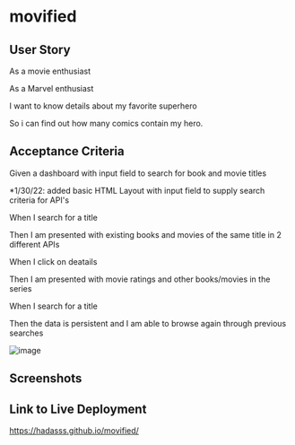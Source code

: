 # movified

## User Story

As a movie enthusiast

As a Marvel enthusiast

I want to know details about my favorite superhero

So i can find out how many comics contain my hero.

## Acceptance Criteria

Given a dashboard with input field to search for book and movie titles

\*1/30/22: added basic HTML Layout with input field to supply search criteria for API's

When I search for a title

Then I am presented with existing books and movies of the same title in 2 different APIs

When I click on deatails

Then I am presented with movie ratings and other books/movies in the series

When I search for a title

Then the data is persistent and I am able to browse again through previous searches

![image](https://user-images.githubusercontent.com/80355222/151711874-71773847-4424-490d-8386-54fdfd8e2680.png)

## Screenshots

## Link to Live Deployment

https://hadasss.github.io/movified/
